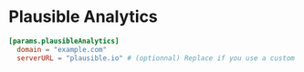 # Plausible Analytics

```toml
[params.plausibleAnalytics]
  domain = "example.com"
  serverURL = "plausible.io" # (optionnal) Replace if you use a custom domain
```
